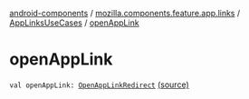[android-components](../../index.md) / [mozilla.components.feature.app.links](../index.md) / [AppLinksUseCases](index.md) / [openAppLink](./open-app-link.md)

# openAppLink

`val openAppLink: `[`OpenAppLinkRedirect`](-open-app-link-redirect/index.md) [(source)](https://github.com/mozilla-mobile/android-components/blob/master/components/feature/app-links/src/main/java/mozilla/components/feature/app/links/AppLinksUseCases.kt#L181)